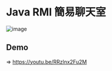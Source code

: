 # Java RMI 簡易聊天室
![image](https://user-images.githubusercontent.com/56255361/167268102-b5da72f9-5ae4-457f-b880-fb45ee35dcbd.png)
## Demo
=> https://youtu.be/RRzlnx2Fu2M

